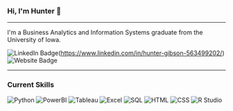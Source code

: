 ### Hi, I'm Hunter 👋

---

I'm a Business Analytics and Information Systems graduate from the University of Iowa.

![LinkedIn Badge](https://img.shields.io/badge/LinkedIn-0077B5?style=for-the-badge&logo=linkedin&logoColor=white)(https://www.linkedin.com/in/hunter-gibson-563499202/)
![Website Badge](https://img.shields.io/badge/Google_chrome-4285F4?style=for-the-badge&logo=Google-chrome&logoColor=white)

---

### Current Skills

![Python](https://img.shields.io/badge/Python-FFD43B?style=for-the-badge&logo=python&logoColor=blue)
![PowerBI](https://img.shields.io/badge/PowerBI-F2C811?style=for-the-badge&logo=Power%20BI&logoColor=white)
![Tableau](https://img.shields.io/badge/Tableau-E97627?style=for-the-badge&logo=Tableau&logoColor=white)
![Excel](https://img.shields.io/badge/Microsoft_Excel-217346?style=for-the-badge&logo=microsoft-excel&logoColor=white)
![SQL](https://img.shields.io/badge/Microsoft%20SQL%20Server-CC2927?style=for-the-badge&logo=microsoft%20sql%20server&logoColor=white)
![HTML](https://img.shields.io/badge/HTML5-E34F26?style=for-the-badge&logo=html5&logoColor=white)
![CSS](https://img.shields.io/badge/CSS3-1572B6?style=for-the-badge&logo=css3&logoColor=white)
![R Studio](https://img.shields.io/badge/R-276DC3?style=for-the-badge&logo=r&logoColor=white)


